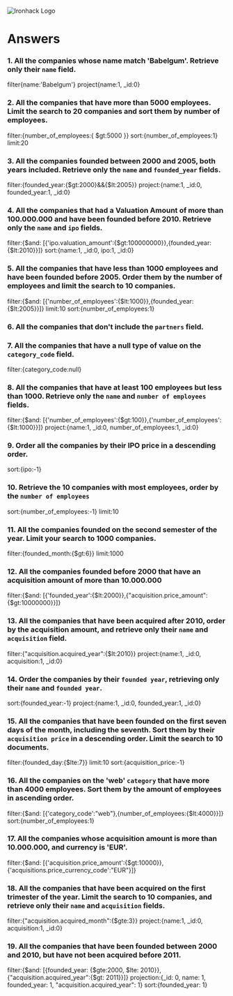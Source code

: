 ![Ironhack Logo](https://i.imgur.com/1QgrNNw.png)

# Answers

### 1. All the companies whose name match 'Babelgum'. Retrieve only their `name` field.

filter{name:'Babelgum'}
project{name:1, _id:0}

### 2. All the companies that have more than 5000 employees. Limit the search to 20 companies and sort them by **number of employees**.

filter:{number_of_employees:{ $gt:5000 }}
sort:{number_of_employees:1}
limit:20

### 3. All the companies founded between 2000 and 2005, both years included. Retrieve only the `name` and `founded_year` fields.

filter:{founded_year:{$gt:2000}&&{$lt:2005}}
project:{name:1, _id:0, founded_year:1, _id:0}

### 4. All the companies that had a Valuation Amount of more than 100.000.000 and have been founded before 2010. Retrieve only the `name` and `ipo` fields.
filter:{$and: [{'ipo.valuation_amount':{$gt:100000000}},{founded_year:{$lt:2010}}]}
sort:{name:1, _id:0, ipo:1, _id:0}


### 5. All the companies that have less than 1000 employees and have been founded before 2005. Order them by the number of employees and limit the search to 10 companies.
filter:{$and: [{'number_of_employees':{$lt:1000}},{founded_year:{$lt:2005}}]}
limit:10
sort:{number_of_employees:1}


### 6. All the companies that don't include the `partners` field.



### 7. All the companies that have a null type of value on the `category_code` field.

filter:{category_code:null}

### 8. All the companies that have at least 100 employees but less than 1000. Retrieve only the `name` and `number of employees` fields.

filter:{$and: [{'number_of_employees':{$gt:100}},{'number_of_employees':{$lt:1000}}]}
project:{name:1, _id:0, number_of_employees:1, _id:0}

### 9. Order all the companies by their IPO price in a descending order.

sort:{ipo:-1}

### 10. Retrieve the 10 companies with most employees, order by the `number of employees`

sort:{number_of_employees:-1}
limit:10

### 11. All the companies founded on the second semester of the year. Limit your search to 1000 companies.
filter:{founded_month:{$gt:6}}
limit:1000

### 12. All the companies founded before 2000 that have an acquisition amount of more than 10.000.000


filter:{$and: [{'founded_year':{$lt:2000}},{"acquisition.price_amount":{$gt:10000000}}]}
### 13. All the companies that have been acquired after 2010, order by the acquisition amount, and retrieve only their `name` and `acquisition` field.

filter:{"acquisition.acquired_year":{$lt:2010}}
project:{name:1, _id:0, acquisition:1, _id:0}


### 14. Order the companies by their `founded year`, retrieving only their `name` and `founded year`.

sort:{founded_year:-1}
project:{name:1, _id:0, founded_year:1, _id:0}


### 15. All the companies that have been founded on the first seven days of the month, including the seventh. Sort them by their `acquisition price` in a descending order. Limit the search to 10 documents.

filter:{founded_day:{$lte:7}}
limit:10
sort:{acquisition_price:-1}

### 16. All the companies on the 'web' `category` that have more than 4000 employees. Sort them by the amount of employees in ascending order.
filter:{$and: [{'category_code':"web"},{number_of_employees:{$lt:4000}}]}
sort:{number_of_employees:1}

### 17. All the companies whose acquisition amount is more than 10.000.000, and currency is 'EUR'.

filter:{$and: [{'acquisition.price_amount':{$gt:10000}},{'acquisitions.price_currency_code':"EUR"}]}

### 18. All the companies that have been acquired on the first trimester of the year. Limit the search to 10 companies, and retrieve only their `name` and `acquisition` fields.

filter:{"acquisition.acquired_month":{$gte:3}}
project:{name:1, _id:0, acquisition:1, _id:0}

### 19. All the companies that have been founded between 2000 and 2010, but have not been acquired before 2011.
filter:{$and: [{founded_year: {$gte:2000, $lte: 2010}}, {"acquisition.acquired_year":{$gt: 2011}}]}
projection:{_id: 0, name: 1, founded_year: 1, "acquisition.acquired_year": 1}
sort:{founded_year: 1}

